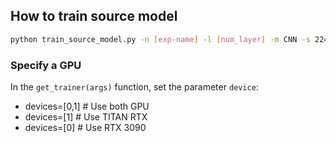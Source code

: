 ## How to train source model
```sh
python train_source_model.py -n [exp-name] -l [num_layer] -m CNN -s 224 -r [path_to_dataset]
```
### Specify a GPU
In the `get_trainer(args)` function, set the parameter `device`:
        
- devices=[0,1] # Use both GPU
- devices=[1] # Use TITAN RTX 
- devices=[0] # Use RTX 3090 